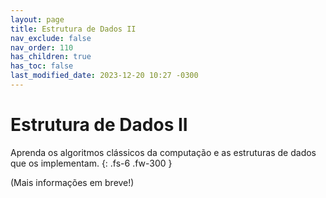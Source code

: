 ```yaml
---
layout: page
title: Estrutura de Dados II
nav_exclude: false
nav_order: 110
has_children: true
has_toc: false
last_modified_date: 2023-12-20 10:27 -0300
---
```


# Estrutura de Dados II

Aprenda os algoritmos clássicos da computação e as estruturas de dados que
os implementam.
{: .fs-6 .fw-300 }

(Mais informações em breve!)
